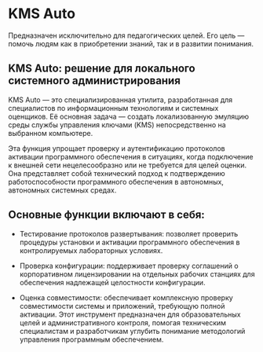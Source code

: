 # KMS Auto
Предназначен исключительно для педагогических целей. Его цель — помочь людям как в приобретении знаний, так и в развитии понимания.

## KMS Auto: решение для локального системного администрирования

KMS Auto — это специализированная утилита, разработанная для специалистов по информационным технологиям и системных оценщиков. Её основная задача — создать локализованную эмуляцию среды службы управления ключами (KMS) непосредственно на выбранном компьютере.

Эта функция упрощает проверку и аутентификацию протоколов активации программного обеспечения в ситуациях, когда подключение к внешней сети нецелесообразно или не требуется для целей оценки. Она представляет собой технический подход к подтверждению работоспособности программного обеспечения в автономных, автономных системных средах.

## Основные функции включают в себя:

- Тестирование протоколов развертывания: позволяет проверить процедуры установки и активации программного обеспечения в контролируемых лабораторных условиях.

- Проверка конфигурации: поддерживает проверку соглашений о корпоративном лицензировании на отдельных рабочих станциях для обеспечения надлежащей целостности конфигурации.

- Оценка совместимости: обеспечивает комплексную проверку совместимости системы и приложений, требующую полной активации. 
Этот инструмент предназначен для образовательных целей и административного контроля, помогая техническим специалистам и разработчикам углубить понимание методологий управления программным обеспечением.
